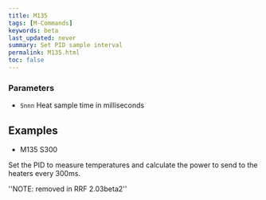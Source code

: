 ```yaml
---
title: M135
tags: [M-Commands] 
keywords: beta 
last_updated: never 
summary: Set PID sample interval 
permalink: M135.html
toc: false 
---
```



### Parameters

* `Snnn` Heat sample time in milliseconds

## Examples

* M135 S300

Set the PID to measure temperatures and calculate the power to send to the heaters every 300ms.

''NOTE: removed in RRF 2.03beta2''

